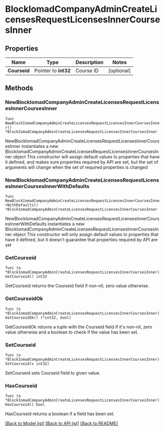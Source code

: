 # BlockIomadCompanyAdminCreateLicensesRequestLicensesInnerCoursesInner

## Properties

Name | Type | Description | Notes
------------ | ------------- | ------------- | -------------
**Courseid** | Pointer to **int32** | Course ID | [optional] 

## Methods

### NewBlockIomadCompanyAdminCreateLicensesRequestLicensesInnerCoursesInner

`func NewBlockIomadCompanyAdminCreateLicensesRequestLicensesInnerCoursesInner() *BlockIomadCompanyAdminCreateLicensesRequestLicensesInnerCoursesInner`

NewBlockIomadCompanyAdminCreateLicensesRequestLicensesInnerCoursesInner instantiates a new BlockIomadCompanyAdminCreateLicensesRequestLicensesInnerCoursesInner object
This constructor will assign default values to properties that have it defined,
and makes sure properties required by API are set, but the set of arguments
will change when the set of required properties is changed

### NewBlockIomadCompanyAdminCreateLicensesRequestLicensesInnerCoursesInnerWithDefaults

`func NewBlockIomadCompanyAdminCreateLicensesRequestLicensesInnerCoursesInnerWithDefaults() *BlockIomadCompanyAdminCreateLicensesRequestLicensesInnerCoursesInner`

NewBlockIomadCompanyAdminCreateLicensesRequestLicensesInnerCoursesInnerWithDefaults instantiates a new BlockIomadCompanyAdminCreateLicensesRequestLicensesInnerCoursesInner object
This constructor will only assign default values to properties that have it defined,
but it doesn't guarantee that properties required by API are set

### GetCourseid

`func (o *BlockIomadCompanyAdminCreateLicensesRequestLicensesInnerCoursesInner) GetCourseid() int32`

GetCourseid returns the Courseid field if non-nil, zero value otherwise.

### GetCourseidOk

`func (o *BlockIomadCompanyAdminCreateLicensesRequestLicensesInnerCoursesInner) GetCourseidOk() (*int32, bool)`

GetCourseidOk returns a tuple with the Courseid field if it's non-nil, zero value otherwise
and a boolean to check if the value has been set.

### SetCourseid

`func (o *BlockIomadCompanyAdminCreateLicensesRequestLicensesInnerCoursesInner) SetCourseid(v int32)`

SetCourseid sets Courseid field to given value.

### HasCourseid

`func (o *BlockIomadCompanyAdminCreateLicensesRequestLicensesInnerCoursesInner) HasCourseid() bool`

HasCourseid returns a boolean if a field has been set.


[[Back to Model list]](../README.md#documentation-for-models) [[Back to API list]](../README.md#documentation-for-api-endpoints) [[Back to README]](../README.md)


